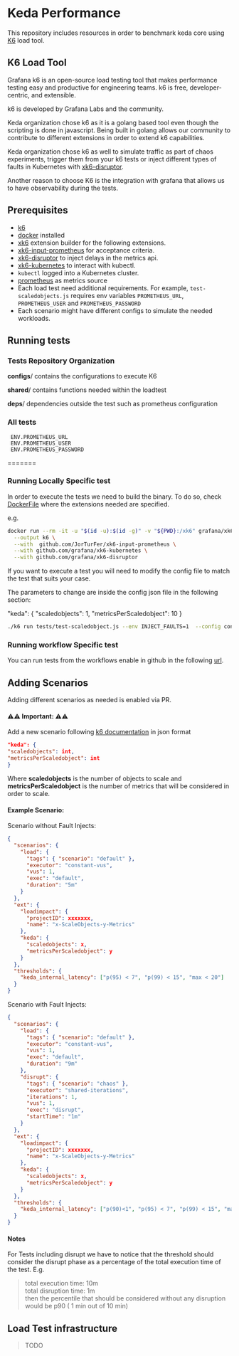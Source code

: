 # Keda Performance

This repository includes resources in order to benchmark keda core using [K6](https://k6.io/docs/) load tool.

## K6 Load Tool

Grafana k6 is an open-source load testing tool that makes performance testing easy and productive for engineering teams. k6 is free, developer-centric, and extensible.

k6 is developed by Grafana Labs and the community.

Keda organization chose k6 as it is a golang based tool even though the scripting is done in javascript. Being built in golang allows our community to contribute to different extensions in order to extend k6 capabilities.

Keda organization chose k6 as well to simulate traffic as part of chaos experiments, trigger them from your k6 tests or inject different types of faults in Kubernetes with [xk6-disruptor](https://k6.io/docs/javascript-api/xk6-disruptor/).

Another reason to choose K6 is the integration with grafana that allows us to have observability during the tests.

## Prerequisites

- [k6](https://k6.io/)
- [docker](https://www.docker.com/) installed
- [xk6](https://github.com/grafana/xk6) extension builder for the following extensions.
- [xk6-input-prometheus](https://github.com/JorTurFer/xk6-input-prometheus) for acceptance criteria.
- [xk6-disruptor](https://k6.io/docs/javascript-api/xk6-disruptor/) to inject delays in the metrics api.
- [xk6-kubernetes](https://github.com/grafana/xk6-kubernetes) to interact with kubectl.
- `kubectl` logged into a Kubernetes cluster.
- [prometheus](https://prometheus.io/docs/prometheus/latest/configuration/configuration/) as metrics source
- Each load test need additional requirements. For example, `test-scaledobjects.js` requires env variables `PROMETHEUS_URL`, `PROMETHEUS_USER` and `PROMETHEUS_PASSWORD`
- Each scenario might have different configs to simulate the needed workloads.

## Running tests

### Tests Repository Organization

**configs**/ contains the configurations to execute K6

**shared**/ contains functions needed within the loadtest

**deps**/ dependencies outside the test such as prometheus configuration

### All tests

     ENV.PROMETHEUS_URL
     ENV.PROMETHEUS_USER
     ENV.PROMETHEUS_PASSWORD

=======

### Running Locally Specific test

In order to execute the tests we need to build the binary. To do so, check [DockerFile](https://github.com/kedacore/test-tools/blob/main/k6-runner/Dockerfile) where the extensions needed are specified.

e.g.

```bash
docker run --rm -it -u "$(id -u):$(id -g)" -v "${PWD}:/xk6" grafana/xk6 build v0.43.1 \
  --output k6 \
  --with  github.com/JorTurFer/xk6-input-prometheus \
  --with github.com/grafana/xk6-kubernetes \
  --with github.com/grafana/xk6-disruptor
```

If you want to execute a test you will need to modify the config file to match the test that suits your case.

The parameters to change are inside the config json file in the following section:

"keda": {
"scaledobjects": 1,
"metricsPerScaledobject": 10
}

```bash
./k6 run tests/test-scaledobject.js --env INJECT_FAULTS=1  --config configs/scaledobjects/1so10m.json
```

### Running workflow Specific test

You can run tests from the workflows enable in github in the following [url](https://github.com/kedacore/keda-performance/actions/workflows/execute-performance.yaml).

## Adding Scenarios

Adding different scenarios as needed is enabled via PR.

#### ⚠⚠ Important: ⚠⚠

Add a new scenario following [k6 documentation](https://k6.io/docs/using-k6/scenarios/advanced-examples/) in json format

```json
"keda": {
"scaledobjects": int,
"metricsPerScaledobject": int
}
```

Where **scaledobjects** is the number of objects to scale
and **metricsPerScaledobject** is the number of metrics that will be considered in order to scale.

#### **Example Scenario:**

Scenario without Fault Injects:

```json
{
  "scenarios": {
    "load": {
      "tags": { "scenario": "default" },
      "executor": "constant-vus",
      "vus": 1,
      "exec": "default",
      "duration": "5m"
    }
  },
  "ext": {
    "loadimpact": {
      "projectID": xxxxxxx,
      "name": "x-ScaleObjects-y-Metrics"
    },
    "keda": {
      "scaledobjects": x,
      "metricsPerScaledobject": y
    }
  },
  "thresholds": {
    "keda_internal_latency": ["p(95) < 7", "p(99) < 15", "max < 20"]
  }
}
```

Scenario with Fault Injects:

```json
{
  "scenarios": {
    "load": {
      "tags": { "scenario": "default" },
      "executor": "constant-vus",
      "vus": 1,
      "exec": "default",
      "duration": "9m"
    },
    "disrupt": {
      "tags": { "scenario": "chaos" },
      "executor": "shared-iterations",
      "iterations": 1,
      "vus": 1,
      "exec": "disrupt",
      "startTime": "1m"
    }
  },
  "ext": {
    "loadimpact": {
      "projectID": xxxxxxx,
      "name": "x-ScaleObjects-y-Metrics"
    },
    "keda": {
      "scaledobjects": x,
      "metricsPerScaledobject": y
    }
  },
  "thresholds": {
    "keda_internal_latency": ["p(90)<1", "p(95) < 7", "p(99) < 15", "max < 20"]
  }
}
```

#### Notes

For Tests including disrupt we have to notice that the threshold should consider the disrupt phase as a percentage of the total execution time of the test. E.g.

> total execution time: 10m \
> total disruption time: 1m \
> then the percentile that should be considered without any disruption would be p90 ( 1 min out of 10 min)

## Load Test infrastructure

> TODO
